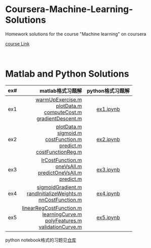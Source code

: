 # Coursera-Machine-Learning-Solutions

Homework solutions for the course "Machine learning" on coursera

[course Link](https://www.coursera.org/learn/machine-learning/home/welcome)

<br>

# Matlab and Python Solutions

|ex#|matlab格式习题解|python格式习题解|
|:-:|-:|:-:|
|ex1|[warmUpExercise.m](ex1/warmUpExercise.m)<Br>[plotData.m](ex1/plotData.m)<br>[computeCost.m](ex1/computeCost.m)<br>[gradientDescent.m](ex1/gradientDescent.m)|[ex1.ipynb](ex1.ipynb)|
|ex2|[plotData.m](ex2/plotData.m)<br>[sigmoid.m](ex2/sigmoid.m)<br>[costFunction.m](ex2/costFunction.m)<br>[predict.m](ex2/predict.m)<br>[costFunctionReg.m](ex2/costFunctionReg.m)|[ex2.ipynb](ex2.ipynb)|
|ex3|[lrCostFunction.m](ex3/lrCostFunction.m)<br>[oneVsAll.m](ex3/oneVsAll.m)<br>[predictOneVsAll.m](ex3/predictOneVsAll.m)<br>[predict.m](ex3/predict.m)|[ex3.ipynb](ex3.ipynb)|
|ex4|[sigmoidGradient.m](ex4/sigmoidGradient.m)<br>[randInitializeWeights.m](ex4/randInitializeWeights.m)<br>[nnCostFunction.m](ex4/nnCostFunction.m)|[ex4.ipynb](ex4.ipynb)|
|ex5|[linearRegCostFunction.m](ex5/linearRegCostFunction.m)<br>[learningCurve.m](ex5/learningCurve.m)<br>[polyFeatures.m](ex5/polyFeatures.m)<br>[validationCurve.m](ex5/validationCurve.m)|[ex5.ipynb](ex5.ipynb)|

python notebook格式的习题见[仓库](https://github.com/dibgerge/ml-coursera-python-assignments)